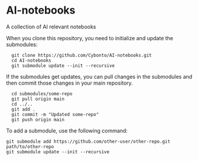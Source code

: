 # AI-notebooks
A collection of AI relevant notebooks

When you clone this repository, you need to initialize and update the submodules:
```
  git clone https://github.com/Cybonto/AI-notebooks.git
  cd AI-notebooks
  git submodule update --init --recursive
```
If the submodules get updates, you can pull changes in the submodules and then commit those changes in your main repository.
```
  cd submodules/some-repo
  git pull origin main
  cd ../..
  git add .
  git commit -m "Updated some-repo"
  git push origin main
```
To add a submodule, use the following command:
```
git submodule add https://github.com/other-user/other-repo.git path/to/other-repo
git submodule update --init --recursive
```
